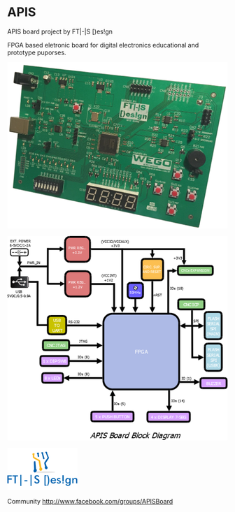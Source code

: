 # APIS
APIS board project by FT|-|S [)es!gn

FPGA based eletronic board for digital electronics educational and prototype puporses.

![APIS Board](https://github.com/fertsan/APIS/blob/master/document/APIS_Board.JPG)

![APIS block diagram](https://github.com/fertsan/APIS/blob/master/document/APIS_block_diagram.png)

![FTHS Design logo](https://github.com/fertsan/APIS/blob/master/document/fths_design_logo.png)

Community
http://www.facebook.com/groups/APISBoard
